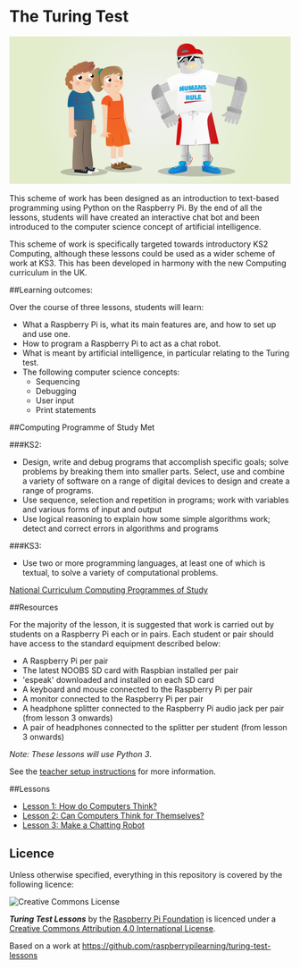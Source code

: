 # The Turing Test

![](cover.png)

This scheme of work has been designed as an introduction to text-based programming using Python on the Raspberry Pi. By the end of all the lessons, students will have created an interactive chat bot and been introduced to the computer science concept of artificial intelligence.

This scheme of work is specifically targeted towards introductory KS2 Computing, although these lessons could be used as a wider scheme of work at KS3. This has been developed in harmony with the new Computing curriculum in the UK.

##Learning outcomes:

Over the course of three lessons, students will learn:

- What a Raspberry Pi is, what its main features are, and how to set up and use one.
- How to program a Raspberry Pi to act as a chat robot.
- What is meant by artificial intelligence, in particular relating to the Turing test.
- The following computer science concepts:
	- Sequencing
	- Debugging
	- User input
	- Print statements


##Computing Programme of Study Met

###KS2:

- Design, write and debug programs that accomplish specific goals; solve problems by breaking them into smaller parts. Select, use and combine a variety of software on a range of digital devices to design and create a range of programs.
- Use sequence, selection and repetition in programs; work with variables and various forms of input and output
- Use logical reasoning to explain how some simple algorithms work; detect and correct errors in algorithms and programs

###KS3:

- Use two or more programming languages, at least one of which is textual, to solve a variety of computational problems.

[National Curriculum Computing Programmes of Study](https://www.gov.uk/government/publications/national-curriculum-in-england-computing-programmes-of-study/national-curriculum-in-england-computing-programmes-of-study#key-stage-3)

##Resources

For the majority of the lesson, it is suggested that work is carried out by students on a Raspberry Pi each or in pairs. Each student or pair should have access to the standard equipment described below:

- A Raspberry Pi per pair
- The latest NOOBS SD card with Raspbian installed per pair
- 'espeak' downloaded and installed on each SD card
- A keyboard and mouse connected to the Raspberry Pi per pair
- A monitor connected to the Raspberry Pi per pair
- A headphone splitter connected to the Raspberry Pi audio jack per pair (from lesson 3 onwards)
- A pair of headphones connected to the splitter per student (from lesson 3 onwards)

*Note: These lessons will use Python 3*.

See the [teacher setup instructions](teacher-instructions.md) for more information.

##Lessons

- [Lesson 1: How do Computers Think?](lesson-1/lesson.md)
- [Lesson 2: Can Computers Think for Themselves?](lesson-2/lesson.md)
- [Lesson 3: Make a Chatting Robot](lesson-3/lesson.md)

## Licence

Unless otherwise specified, everything in this repository is covered by the following licence:

![Creative Commons License](http://i.creativecommons.org/l/by-sa/4.0/88x31.png)

***Turing Test Lessons*** by the [Raspberry Pi Foundation](http://raspberrypi.org) is licenced under a [Creative Commons Attribution 4.0 International License](http://creativecommons.org/licenses/by-sa/4.0/).

Based on a work at https://github.com/raspberrypilearning/turing-test-lessons
